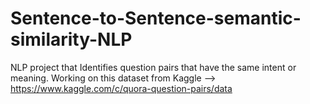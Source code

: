 # Sentence-to-Sentence-semantic-similarity-NLP
NLP project that Identifies question pairs that have the same intent or meaning. Working on this dataset from Kaggle --> https://www.kaggle.com/c/quora-question-pairs/data
